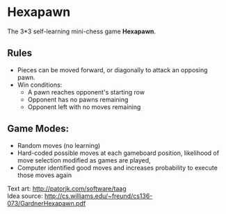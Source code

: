 <h1>Hexapawn</h1>
<p>The 3*3 self-learning mini-chess game <strong>Hexapawn</strong>.</p>

<h2>Rules</h2>
<ul>
	<li>Pieces can be moved forward, or diagonally to attack an opposing pawn.</li>
	<li>
			Win conditions:
			<ul>
				<li>A pawn reaches opponent's starting row</li>
				<li>Opponent has no pawns remaining</li>
				<li>Opponent left with no moves remaining</li>
			</ul>
	</li>
</ul>
	
<h2>Game Modes:</h2>
<ul>
	<li>Random moves (no learning)</li>
 	<li>Hard-coded possible moves at each gameboard position, likelihood of move selection modified as games are played,</li>
	<li>Computer identified good moves and increases probability to execute those moves again</li>
</ul>

Text art: http://patorjk.com/software/taag <br>
Idea source: http://cs.williams.edu/~freund/cs136-073/GardnerHexapawn.pdf
